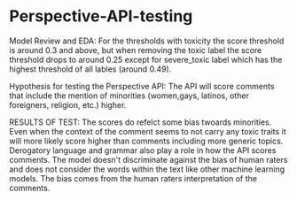 # Perspective-API-testing

Model Review and EDA:
For the thresholds with toxicity the score threshold is around 0.3 and above, but when removing the toxic label the score threshold drops to around 0.25 except for severe_toxic label which has the highest threshold of all lables (around 0.49).

Hypothesis for testing the Perspective API: The API will score comments that include the mention of minorities (women,gays, latinos, other foreigners, religion, etc.) higher.

RESULTS OF TEST:
The scores do refelct some bias twoards minorities. Even when the context of the comment seems to not carry any toxic traits it will more likely score higher than comments including more generic topics. Derogatory language and grammar also play a role in how the API scores comments. The model doesn't discriminate against the bias of human raters and does not consider the words within the text like other machine learning models. The bias comes from the human raters interpretation of the comments.
